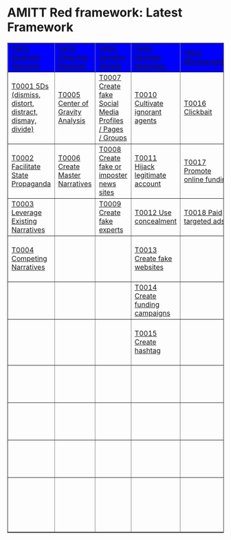 # AMITT Red framework: Latest Framework

<table border="1">
<tr>
<tr style="background-color:blue;color:white;">
<td><a href="tactics/TA01.md">TA01 Strategic Planning</a></td>
<td><a href="tactics/TA02.md">TA02 Objective Planning</a></td>
<td><a href="tactics/TA03.md">TA03 Develop People</a></td>
<td><a href="tactics/TA04.md">TA04 Develop Networks</a></td>
<td><a href="tactics/TA05.md">TA05 Microtargeting</a></td>
<td><a href="tactics/TA06.md">TA06 Develop Content</a></td>
<td><a href="tactics/TA07.md">TA07 Channel Selection</a></td>
<td><a href="tactics/TA08.md">TA08 Pump Priming</a></td>
<td><a href="tactics/TA09.md">TA09 Exposure</a></td>
<td><a href="tactics/TA10.md">TA10 Go Physical</a></td>
<td><a href="tactics/TA11.md">TA11 Persistence</a></td>
<td><a href="tactics/TA12.md">TA12 Measure Effectiveness</a></td>
</tr>
<tr>
<td><a href="techniques/T0001.md">T0001 5Ds (dismiss, distort, distract, dismay, divide)</a></td>
<td><a href="techniques/T0005.md">T0005 Center of Gravity Analysis</a></td>
<td><a href="techniques/T0007.md">T0007 Create fake Social Media Profiles / Pages / Groups</a></td>
<td><a href="techniques/T0010.md">T0010 Cultivate ignorant agents</a></td>
<td><a href="techniques/T0016.md">T0016 Clickbait</a></td>
<td><a href="techniques/T0019.md">T0019 Generate information pollution</a></td>
<td><a href="techniques/T0029.md">T0029 Manipulate online polls</a></td>
<td><a href="techniques/T0039.md">T0039 Bait legitimate influencers</a></td>
<td><a href="techniques/T0047.md">T0047 Muzzle social media as a political force</a></td>
<td><a href="techniques/T0057.md">T0057 Organise remote rallies and events</a></td>
<td><a href="techniques/T0058.md">T0058 Legacy web content</a></td>
<td><a href="techniques/T0062.md">T0062 Behaviour changes</a></td>
</tr>
<tr>
<td><a href="techniques/T0002.md">T0002 Facilitate State Propaganda</a></td>
<td><a href="techniques/T0006.md">T0006 Create Master Narratives</a></td>
<td><a href="techniques/T0008.md">T0008 Create fake or imposter news sites</a></td>
<td><a href="techniques/T0011.md">T0011 Hijack legitimate account</a></td>
<td><a href="techniques/T0017.md">T0017 Promote online funding</a></td>
<td><a href="techniques/T0020.md">T0020 Trial content</a></td>
<td><a href="techniques/T0030.md">T0030 Backstop personas</a></td>
<td><a href="techniques/T0040.md">T0040 Demand unsurmountable proof</a></td>
<td><a href="techniques/T0048.md">T0048 Cow online opinion leaders</a></td>
<td><a href="techniques/T0061.md">T0061 Sell merchandising</a></td>
<td><a href="techniques/T0059.md">T0059 Play the long game</a></td>
<td><a href="techniques/T0063.md">T0063 Message reach</a></td>
</tr>
<tr>
<td><a href="techniques/T0003.md">T0003 Leverage Existing Narratives</a></td>
<td> </td>
<td><a href="techniques/T0009.md">T0009 Create fake experts</a></td>
<td><a href="techniques/T0012.md">T0012 Use concealment</a></td>
<td><a href="techniques/T0018.md">T0018 Paid targeted ads</a></td>
<td><a href="techniques/T0021.md">T0021 Memes</a></td>
<td><a href="techniques/T0031.md">T0031 YouTube</a></td>
<td><a href="techniques/T0041.md">T0041 Deny involvement</a></td>
<td><a href="techniques/T0049.md">T0049 Flooding</a></td>
<td> </td>
<td><a href="techniques/T0060.md">T0060 Continue to amplify</a></td>
<td><a href="techniques/T0064.md">T0064 Social media engagement</a></td>
</tr>
<tr>
<td><a href="techniques/T0004.md">T0004 Competing Narratives</a></td>
<td> </td>
<td> </td>
<td><a href="techniques/T0013.md">T0013 Create fake websites</a></td>
<td> </td>
<td><a href="techniques/T0022.md">T0022 Conspiracy narratives</a></td>
<td><a href="techniques/T0032.md">T0032 Reddit</a></td>
<td><a href="techniques/T0042.md">T0042 Kernel of Truth</a></td>
<td><a href="techniques/T0050.md">T0050 Cheerleading domestic social media ops</a></td>
<td> </td>
<td> </td>
<td> </td>
</tr>
<tr>
<td> </td>
<td> </td>
<td> </td>
<td><a href="techniques/T0014.md">T0014 Create funding campaigns</a></td>
<td> </td>
<td><a href="techniques/T0023.md">T0023 Distort facts</a></td>
<td><a href="techniques/T0033.md">T0033 Instagram</a></td>
<td><a href="techniques/T0043.md">T0043 Use SMS/ WhatsApp/ Chat apps</a></td>
<td><a href="techniques/T0051.md">T0051 Fabricate social media comment</a></td>
<td> </td>
<td> </td>
<td> </td>
</tr>
<tr>
<td> </td>
<td> </td>
<td> </td>
<td><a href="techniques/T0015.md">T0015 Create hashtag</a></td>
<td> </td>
<td><a href="techniques/T0024.md">T0024 Create fake videos and images</a></td>
<td><a href="techniques/T0034.md">T0034 LinkedIn</a></td>
<td><a href="techniques/T0044.md">T0044 Seed distortions</a></td>
<td><a href="techniques/T0052.md">T0052 Tertiary sites amplify news</a></td>
<td> </td>
<td> </td>
<td> </td>
</tr>
<tr>
<td> </td>
<td> </td>
<td> </td>
<td> </td>
<td> </td>
<td><a href="techniques/T0025.md">T0025 Leak altered documents</a></td>
<td><a href="techniques/T0035.md">T0035 Pinterest</a></td>
<td><a href="techniques/T0045.md">T0045 Use fake experts</a></td>
<td><a href="techniques/T0053.md">T0053 Twitter trolls amplify and manipulate</a></td>
<td> </td>
<td> </td>
<td> </td>
</tr>
<tr>
<td> </td>
<td> </td>
<td> </td>
<td> </td>
<td> </td>
<td><a href="techniques/T0026.md">T0026 Create fake research</a></td>
<td><a href="techniques/T0036.md">T0036 WhatsApp</a></td>
<td><a href="techniques/T0046.md">T0046 Search Engine Optimization</a></td>
<td><a href="techniques/T0054.md">T0054 Twitter bots amplify</a></td>
<td> </td>
<td> </td>
<td> </td>
</tr>
<tr>
<td> </td>
<td> </td>
<td> </td>
<td> </td>
<td> </td>
<td><a href="techniques/T0027.md">T0027 Adapt existing narratives</a></td>
<td><a href="techniques/T0037.md">T0037 Facebook</a></td>
<td> </td>
<td><a href="techniques/T0055.md">T0055 Use hashtag</a></td>
<td> </td>
<td> </td>
<td> </td>
</tr>
<tr>
<td> </td>
<td> </td>
<td> </td>
<td> </td>
<td> </td>
<td><a href="techniques/T0028.md">T0028 Create competing narratives</a></td>
<td><a href="techniques/T0038.md">T0038 Twitter</a></td>
<td> </td>
<td><a href="techniques/T0056.md">T0056 Dedicated channels disseminate information pollution</a></td>
<td> </td>
<td> </td>
<td> </td>
</tr>
<tr>
</tr>
</table>
